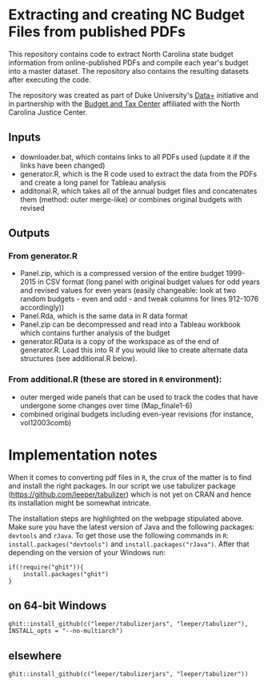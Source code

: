 # Extracting and creating NC Budget Files from published PDFs
This repository contains code to extract North Carolina state budget information from online-published PDFs and compile each year's budget into a master dataset. The repository also contains the resulting datasets after executing the code.

The repository was created as part of Duke University's [Data+](http://bigdata.duke.edu/data) initiative and in partnership with the [Budget and Tax Center](http://www.ncjustice.org/?q=budget-and-tax) affiliated with the North Carolina Justice Center.

## Inputs
* downloader.bat, which contains links to all PDFs used (update it if the links have been changed)
* generator.R, which is the R code used to extract the data from the PDFs and create a long panel for Tableau analysis
* additonal.R, which takes all of the annual budget files and concatenates them (method: outer merge-like) or combines original budgets with revised

## Outputs
### From generator.R
* Panel.zip, which is a compressed version of the entire budget 1999-2015 in CSV format (long panel with original budget values for odd years and revised values for even years (easily changeable: look at two random budgets - even and odd - and tweak columns for lines 912-1076 accordingly))
* Panel.Rda, which is the same data in R data format
* Panel.zip can be decompressed and read into a Tableau workbook which contains further analysis of the budget
* generator.RData is a copy of the workspace as of the end of generator.R. Load this into R if you would like to create alternate data structures (see additional.R below).

### From additional.R (these are stored in `R` environment):
* outer merged wide panels that can be used to track the codes that have undergone some changes over time (Map_finale1-6)
* combined original budgets including even-year revisions (for instance, vol12003comb)

# Implementation notes
When it comes to converting pdf files in `R`, the crux of the matter is to find and install the right packages. In our script we use tabulizer package (https://github.com/leeper/tabulizer) which is not yet on CRAN and hence its installation might be somewhat intricate.

The installation steps are highlighted on the webpage stipulated above. Make sure you have the latest version of Java and the following packages: `devtools` and `rJava`. To get those use the following commands in `R`: `install.packages("devtools")` and `install.packages("rJava")`. After that depending on the version of your Windows run:

```
if(!require("ghit")){
    install.packages("ghit")
}
```
## on 64-bit Windows
`ghit::install_github(c("leeper/tabulizerjars", "leeper/tabulizer"), INSTALL_opts = "--no-multiarch")`
## elsewhere
`ghit::install_github(c("leeper/tabulizerjars", "leeper/tabulizer"))`
